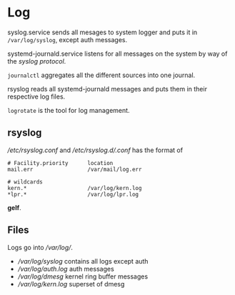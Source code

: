 # Log

syslog.service sends all mesages to system logger and puts it in `/var/log/syslog`, except auth messages.

systemd-journald.service listens for all messages on the system by way of the *syslog protocol*.

`journalctl` aggregates all the different sources into one journal.

rsyslog reads all systemd-journald messages and puts them in their respective log files.

`logrotate` is the tool for log management.

## rsyslog

*/etc/rsyslog.conf* and */etc/rsyslog.d/<file name>.conf* has the format of

```
# Facility.priority		 location 
mail.err                 /var/mail/log.err

# wildcards
kern.*                   /var/log/kern.log
*lpr.*                   /var/log/lpr.log
```

**gelf**.

## Files

Logs go into */var/log/*.

- */var/log/syslog* contains all logs except auth
- */var/log/auth.log* auth messages
- */var/log/dmesg* kernel ring buffer messages
- */var/log/kern.log* superset of dmesg
